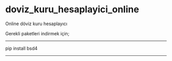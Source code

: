 # doviz_kuru_hesaplayici_online
Online döviz kuru hesaplayıcı


Gerekli paketleri indirmek için;

----------------

pip install bsd4

----------------
